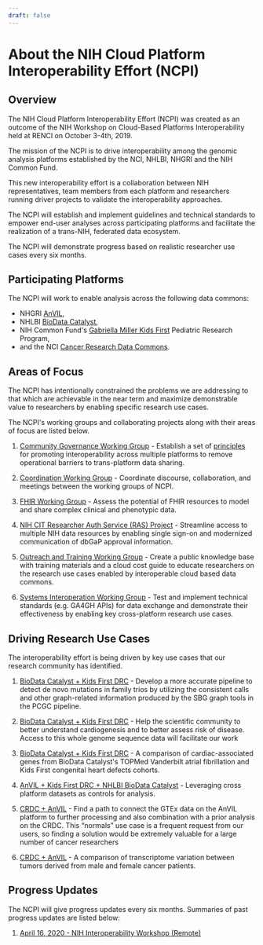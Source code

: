 ```yaml
---
draft: false
---
```


# About the NIH Cloud Platform Interoperability Effort (NCPI)


## Overview

The NIH Cloud Platform Interoperability Effort (NCPI) was created as an outcome of the NIH Workshop on Cloud-Based Platforms Interoperability held at RENCI on October 3-4th, 2019.
 
 The mission of the NCPI is to drive interoperability among the genomic analysis platforms established by the NCI, NHLBI, NHGRI and the NIH Common Fund.
 
This new interoperability effort is a collaboration between NIH representatives, team members from each platform and researchers running driver projects to validate the interoperability approaches.
 
 <hero small>The NCPI will establish and implement guidelines and technical standards to empower end-user analyses across participating platforms and facilitate the realization of a trans-NIH, federated data ecosystem.</hero>

 The NCPI will demonstrate progress based on realistic researcher use cases every six months.


## Participating Platforms

The NCPI will work to enable analysis across the following data commons:

* NHGRI [AnVIL](/ncpi/platforms#analysis-visualization-and-informatics-lab-space-anvil),
* NHLBI [BioData Catalyst](/ncpi/platforms#cancer-research-data-commons-crdc),
* NIH Common Fund's [Gabriella Miller Kids First](/ncpi/platforms#kids-first-data-resource-center) Pediatric Research Program,
* and the NCI [Cancer Research Data Commons](/ncpi/platforms#cancer-research-data-commons-crdc).

## Areas of Focus

The NCPI has intentionally constrained the problems we are addressing to that which are achievable in the near term and maximize demonstrable value to researchers by enabling specific research use cases.
 
The NCPI's working groups and collaborating projects along with their areas of focus are listed below.


1. [Community Governance Working Group](/ncpi/working-groups#community-governance-working-group) - Establish a set of [principles](/ncpi/interoperating-principles) for promoting interoperability across multiple platforms to remove operational barriers to trans-platform data sharing.

1. [Coordination Working Group](/ncpi/working-groups#coordination-working-group) - Coordinate discourse, collaboration, and meetings between the working groups of NCPI.

1. [FHIR Working Group](/ncpi/working-groups#fhir-working-group) - Assess the potential of FHIR resources to model and share complex clinical and phenotypic data.

1. [NIH CIT  Researcher Auth Service (RAS) Project](ncpi/working-groups#nih-cit-researcher-auth-service-project) - Streamline access to multiple NIH data resources by enabling single sign-on and modernized communication of dbGaP approval information.

1. [Outreach and Training Working Group](/ncpi/working-groups#outreach-and-training-working-group) - Create a public knowledge base with training materials and a cloud cost guide to educate researchers on the research use cases enabled by interoperable cloud based data commons. 

1. [Systems Interoperation Working Group](ncpi/working-groups#nih-systems-interoperation-working-group) - Test and implement technical standards (e.g. GA4GH APIs)  for data exchange and demonstrate their effectiveness by enabling key cross-platform research use cases. 


## Driving Research Use Cases

 The interoperability effort is being driven by  key use cases that our research community has identified.
 
 1. [BioData Catalyst + Kids First DRC](/ncpi/research-use-cases#1---nhlbi-biodata-catalyst--kids-first-drc) - Develop a more accurate pipeline to detect de novo mutations in family trios by utilizing the consistent calls and other graph-related information produced by the SBG graph tools in the PCGC pipeline.
 
 1. [BioData Catalyst + Kids First DRC](/ncpi/research-use-cases#2---nhlbi-biodata-catalyst--kids-first-drc) -  Help the scientific community to better understand cardiogenesis and to better assess risk of disease. Access to this whole genome sequence data will facilitate our work
 
 1. [BioData Catalyst + Kids First DRC](/ncpi/research-use-cases#3---nhlbi-biodata-catalyst--kids-first-drc) - A comparison of cardiac-associated genes from BioData Catalyst's TOPMed Vanderbilt atrial fibrillation and Kids First congenital heart defects cohorts.

 1. [AnVIL + Kids First DRC + NHLBI BioData Catalyst](/ncpi/research-use-cases#4---nhgri-anvil--kids-first-drc--nhlbi-biodata-catalyst) - Leveraging cross platform datasets as controls for analysis.
 
 1. [CRDC +  AnVIL](/ncpi/research-use-cases#5----nci-crdc--nhgri-anvil) - Find a path to connect the GTEx data on the AnVIL platform to further processing and also combination with a prior analysis on the CRDC. This “normals” use case is a frequent request from our users, so finding a solution would be extremely valuable for a large number of cancer researchers
 
 1. [CRDC +  AnVIL](/ncpi/research-use-cases#6-nci-crdc--nhgri-anvil) - A comparison of transcriptome variation between tumors derived from male and female cancer patients.


## Progress Updates

The NCPI will give progress updates every six months. Summaries of past progress updates are listed below:

1. [April 16, 2020 -  NIH Interoperability Workshop (Remote)](/ncpi/progress-updates/ncpi-progress-update-2020-04-16)
